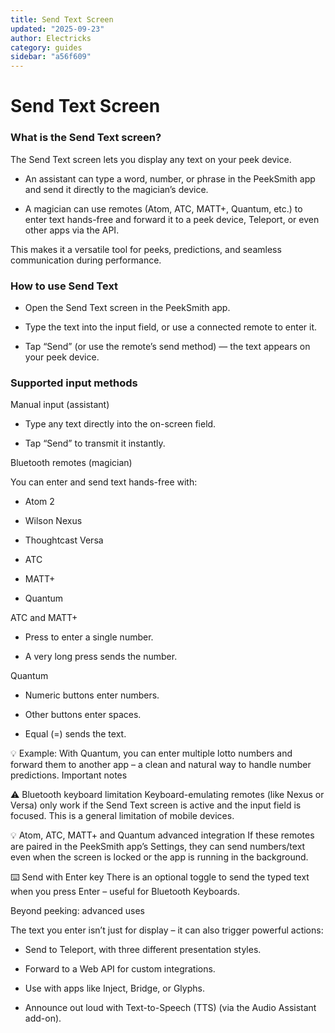 ```yaml
---
title: Send Text Screen
updated: "2025-09-23"
author: Electricks
category: guides
sidebar: "a56f609"
---
```


# Send Text Screen

### What is the Send Text screen?

 
 
 
 
 The Send Text screen lets you display any text on your peek device.

- An assistant can type a word, number, or phrase in the PeekSmith app and send it directly to the magician’s device.

- A magician can use remotes (Atom, ATC, MATT+, Quantum, etc.) to enter text hands-free and forward it to a peek device, Teleport, or even other apps via the API.

This makes it a versatile tool for peeks, predictions, and seamless communication during performance.

 
 
 
 
 ### How to use Send Text

 
 
 
 
 
- Open the Send Text screen in the PeekSmith app.

- Type the text into the input field, or use a connected remote to enter it.

- Tap “Send” (or use the remote’s send method) — the text appears on your peek device.

 
 
 
 
 ### Supported input methods

 
 
 
 
 Manual input (assistant)

- Type any text directly into the on-screen field.

- Tap “Send” to transmit it instantly.

Bluetooth remotes (magician)

You can enter and send text hands-free with:

- Atom 2

- Wilson Nexus

- Thoughtcast Versa

- ATC

- MATT+

- Quantum

ATC and MATT+

- Press to enter a single number.

- A very long press sends the number.

Quantum

- Numeric buttons enter numbers.

- Other buttons enter spaces.

- Equal (=) sends the text.

💡 Example: With Quantum, you can enter multiple lotto numbers and forward them to another app – a clean and natural way to handle number predictions.
Important notes

⚠️ Bluetooth keyboard limitation
Keyboard-emulating remotes (like Nexus or Versa) only work if the Send Text screen is active and the input field is focused. This is a general limitation of mobile devices.

💡 Atom, ATC, MATT+ and Quantum advanced integration
If these remotes are paired in the PeekSmith app’s Settings, they can send numbers/text even when the screen is locked or the app is running in the background.

⌨️ Send with Enter key
There is an optional toggle to send the typed text when you press Enter – useful for Bluetooth Keyboards.

Beyond peeking: advanced uses

The text you enter isn’t just for display – it can also trigger powerful actions:

- Send to Teleport, with three different presentation styles.

- Forward to a Web API for custom integrations.

- Use with apps like Inject, Bridge, or Glyphs.

- Announce out loud with Text-to-Speech (TTS) (via the Audio Assistant add-on).